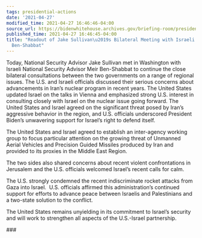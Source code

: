 ```yaml
---
tags: presidential-actions
date: '2021-04-27'
modified_time: 2021-04-27 16:46:46-04:00
source_url: https://bidenwhitehouse.archives.gov/briefing-room/presidential-actions/2021/04/27/readout-of-jake-sullivans-bilateral-meeting-with-israeli-nsa-meir-ben-shabbat/
published_time: 2021-04-27 16:46:45-04:00
title: "Readout of Jake Sullivan\u2019s Bilateral Meeting with Israeli NSA Meir\_\
  Ben-Shabbat"
---
```

 
Today, National Security Advisor Jake Sullivan met in Washington with
Israeli National Security Advisor Meir Ben-Shabbat to continue the close
bilateral consultations between the two governments on a range of
regional issues. The U.S. and Israeli officials discussed their serious
concerns about advancements in Iran’s nuclear program in recent years.
The United States updated Israel on the talks in Vienna and emphasized
strong U.S. interest in consulting closely with Israel on the nuclear
issue going forward. The United States and Israel agreed on the
significant threat posed by Iran’s aggressive behavior in the region,
and U.S. officials underscored President Biden’s unwavering support for
Israel’s right to defend itself.  
  
The United States and Israel agreed to establish an inter-agency working
group to focus particular attention on the growing threat of Unmanned
Aerial Vehicles and Precision Guided Missiles produced by Iran and
provided to its proxies in the Middle East Region.  
  
The two sides also shared concerns about recent violent confrontations
in Jerusalem and the U.S. officials welcomed Israel’s recent calls for
calm.  
  
The U.S. strongly condemned the recent indiscriminate rocket attacks
from Gaza into Israel.  U.S. officials affirmed this administration’s
continued support for efforts to advance peace between Israelis and
Palestinians and a two-state solution to the conflict.  
  
The United States remains unyielding in its commitment to Israel’s
security and will work to strengthen all aspects of the U.S.-Israel
partnership.  

  
\###

